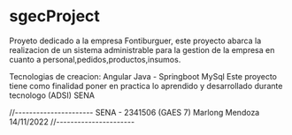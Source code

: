 # sgecProject
 
Proyeto dedicado a la empresa Fontiburguer, este proyecto abarca la realizacion de un sistema administrable para la gestion de la empresa
en cuanto a personal,pedidos,productos,insumos.

Tecnologias de creacion:
Angular
Java - Springboot
MySql
Este proyecto tiene como finalidad poner en practica lo aprendido y desarrollado durante tecnologo (ADSI) SENA

//----------------------
SENA - 2341506 (GAES 7)
Marlong Mendoza
14/11/2022
//----------------------
